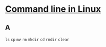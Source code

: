 # [Command line in Linux](https://github.com/dululu/GitNote/issues/66)

## A
`ls`
`cp`
`mv`
`rm`
`mkdir`
`cd`
`rmdir`
`clear`